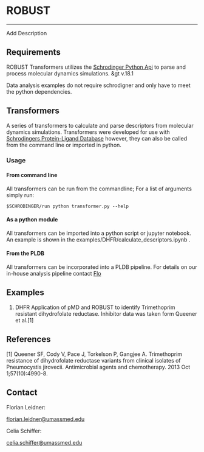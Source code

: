 # ROBUST

----------------------
Add Description


## Requirements

ROBUST Transformers utilizes the [Schrodinger Python Api](https://www.schrodinger.com/pythonapi) to parse and process molecular dynamics simulations. &gt v.18.1 

Data analysis examples do not require schrodigner and only have to meet the python dependencies.


## Transformers

A series of transformers to calculate and parse descriptors from molecular dynamics simulations.
Transformers were developed for use with [Schrodingers Protein-Ligand Database](https://www.schrodinger.com/pldb) however, they can also be called from the command line or imported in python.


### Usage

#### From command line

All transformers can be run from the commandline; For a list of arguments simply run:

```
$SCHRODINGER/run python transformer.py --help
```

#### As a python module

All transformers can be imported into a python script or jupyter notebook. An example is shown in the examples/DHFR/calculate_descriptors.ipynb .


#### From the PLDB

All transformers  can be incorporated into a PLDB pipeline. For details on our in-house analysis pipeline contact [Flo](florian.leidner@umassmed.edu)


## Examples

1. DHFR
Application of pMD and ROBUST to identify Trimethoprim resistant dihydrofolate reductase. Inhibitor data was taken form Queener et al.[1]


## References

[1] Queener SF, Cody V, Pace J, Torkelson P, Gangjee A. Trimethoprim resistance of dihydrofolate reductase variants from clinical isolates of Pneumocystis jirovecii. Antimicrobial agents and chemotherapy. 2013 Oct 1;57(10):4990-8.

## Contact


Florian Leidner:

florian.leidner@umassmed.edu

Celia Schiffer:

celia.schiffer@umassmed.edu
